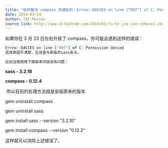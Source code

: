 ```yaml
---
title: "如何解决 compass 中遇到的：Errno::EACCES on line [“897”] of C: Permission denied 问题。"
date: 2014-03-24
author: TAT.Minren
source_link: http://www.alloyteam.com/2014/03/ru-he-jie-jue-compass-zhong-yu-dao-di-errnoeacces-on-line-897-of-c-permission-denied-wen-ti/
---
```


<!-- {% raw %} - for jekyll -->

如果你在 3 月 23 日左右升级了 compass，你可能会遇到这样的错误：

```javascript
Errno::EACCES on line ["897"] of C: Permission denied
具体原因不清楚，应该是与新版的sass有关。
 
比如当我使用下面版本时就会有问题：
```

**sass - 3.2.18**

**compass - 0.12.4**

 所以目前的处理方法就是安装原来的版本

gem uninstall compass

gem uninstall sass

gem install sass --version "3.2.10"

gem install compass --version "0.12.2"

这样就可以消除上述错误了。

<!-- {% endraw %} - for jekyll -->